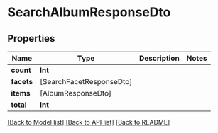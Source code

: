 # SearchAlbumResponseDto

## Properties
Name | Type | Description | Notes
------------ | ------------- | ------------- | -------------
**count** | **Int** |  | 
**facets** | [SearchFacetResponseDto] |  | 
**items** | [AlbumResponseDto] |  | 
**total** | **Int** |  | 

[[Back to Model list]](../README.md#documentation-for-models) [[Back to API list]](../README.md#documentation-for-api-endpoints) [[Back to README]](../README.md)


